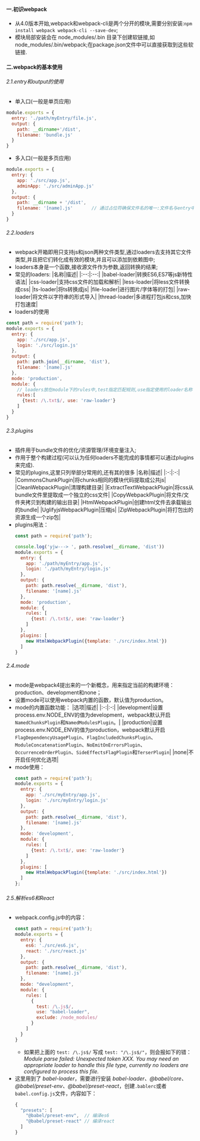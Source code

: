 #### 一.初识webpack
- 从4.0版本开始,webpack和webpack-cli是两个分开的模块,需要分别安装:`npm install webpack webpack-cli --save-dev`;
- 模块局部安装会在 node_modules/.bin 目录下创建软链接,如 node_modules/.bin/webpack;在package.json文件中可以直接获取到这些软链接.

#### 二.webpack的基本使用
###### 2.1.entry和output的使用
- 单入口(一般是单页应用)
```js
module.exports = {
  entry: './path/myEntry/file.js',
  output: {
    path: __dirname+'/dist',
    filename: 'bundle.js'
  }
}
```
- 多入口(一般是多页应用)
```js
module.exports = {
  entry: {
    app: './src/app.js',
    adminApp: './src/adminApp.js'
  },
  output: {
    path: __dirname + '/dist',
    filename: '[name].js'       // 通过占位符确保文件名的唯一:文件名与entry中的key一一对应.
  }
}
```

###### 2.2.loaders
- webpack开箱即用只支持js和json两种文件类型,通过loaders去支持其它文件类型,并且把它们转化成有效的模块,并且可以添加到依赖图中;
- loaders本身是一个函数,接收源文件作为参数,返回转换的结果;
- 常见的loaders:
  |名称|描述|
  |:--:|:--:|
  |babel-loader|转换ES6,ES7等js新特性语法|
  |css-loader|支持css文件的加载和解析|
  |less-loader|将less文件转换成css|
  |ts-loader|将ts转换成js|
  |file-loader|进行图片/字体等的打包|
  |raw-loader|将文件以字符串的形式导入|
  |thread-loader|多进程打包js和css,加快打包速度|
- loaders的使用
```js
const path = require('path');
module.exports = {
  entry: {
    app: './src/app.js',
    login: './src/login.js'
  },
  output: {
    path: path.join(__dirname, 'dist'),
    filename: '[name].js'
  },
  mode: 'production',
  module: {
    // loaders放在module下的rules中,test指定匹配规则,use指定使用的loader名称
    rules:[
      {test: /\.txt$/, use: 'raw-loader'}
    ]
  }
}
```

###### 2.3.plugins
- 插件用于bundle文件的优化/资源管理/环境变量注入;
- 作用于整个构建过程(可以认为任何loaders不能完成的事情都可以通过plugins来完成).
- 常见的plugins,这里只列举部分常用的,还有其的很多
  |名称|描述|
  |:-:|:-:|
  |CommonsChunkPlugin|将chunks相同的模块代码提取成公共js|
  |CleanWebpackPlugin|清理构建目录|
  |ExtractTextWebpackPlugin|将css从bundle文件里提取成一个独立的css文件|
  |CopyWebpackPlugin|将文件/文件夹拷贝到构建的输出目录|
  |HtmlWebpackPlugin|创建html文件去承载输出的bundle|
  |UglifyjsWebpackPlugin|压缩js|
  |ZipWebpackPlugin|将打包出的资源生成一个zip包|
- plugins用法：
  ```js
  const path = require('path');

  console.log('yjw---> ', path.resolve(__dirname, 'dist'))
  module.exports = {
    entry: {
      app: './path/myEntry/app.js',
      login: './path/myEntry/login.js'
    },
    output: {
      path: path.resolve(__dirname, 'dist'),
      filename: '[name].js'
    },
    mode: 'production',
    module: {
      rules: [
        {test: /\.txt$/, use: 'raw-loader'}
      ]
    },
    plugins: [
      new HtmlWebpackPlugin({template: './src/index.html'})
    ]
  }
  ```
###### 2.4.mode
- mode是webpack4提出来的一个新概念，用来指定当前的构建环境：production、development和none；
- 设置mode可以使用webpack内置的函数，默认值为production。
- mode的内置函数功能：
  |选项|描述|
  |:-:|:-:|
  |development|设置process.env.NODE_ENV的值为development，webpack默认开启`NamedChunksPlugin`和`NamedModulesPlugin`。|
  |production|设置process.env.NODE_ENV的值为production，webpack默认开启`FlagDependencyUsagePlugin`、`FlagIncludedChunksPlugin`、`ModuleConcatenationPlugin`、`NoEmitOnErrorsPlugin`、`OccurrenceOrderPlugin`、`SideEffectsFlagPlugin`和`TerserPlugin`|
  |none|不开启任何优化选项|
- mode使用：
  ```js
  const path = require('path');
  module.exports = {
    entry: {
      app: './src/myEntry/app.js',
      login: './src/myEntry/login.js'
    },
    output: {
      path: path.resolve(__dirname, 'dist'),
      filename: '[name].js'
    },
    mode: 'development',
    module: {
      rules: [
        {test: /\.txt$/, use: 'raw-loader'}
      ]
    },
    plugins: [
      new HtmlWebpackPlugin({template: './src/index.html'})
    ]
  };
  ```

###### 2.5.解析es6和React
- webpack.config.js中的内容：
  ```js
  const path = require('path');
  module.exports = {
    entry: {
      es6: './src/es6.js',
      react: './src/react.js'
    },
    output: {
      path: path.resolve(__dirname, 'dist'),
      filename: '[name].js'
    },
    mode: "development",
    module: {
      rules: [
        {
          test: /\.js$/, 
          use: "babel-loader",
          exclude: /node_modules/
        }
      ]
    }
  }
  ```
  - 如果把上面的 `test: /\.js$/` 写成 `test: "/\.js$/"`，则会报如下的错：*Module parse failed: Unexpected token XXX. You may need an appropriate loader to handle this file type, currently no loaders are configured to process this file.*
- 这里用到了 *babel-loader*，需要进行安装 *babel-loader、@babel/core、@babel/preset-env、@babel/preset-react*，创建`.bablerc`或者`babel.config.js`文件，内容如下：
  ```js
  {
    "presets": [
      "@babel/preset-env",  // 编译es6
      "@babel/preset-react" // 编译react
    ]
  }
  ```